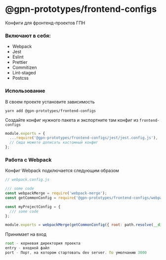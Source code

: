 # @gpn-prototypes/frontend-configs

Конфиги для фронтенд-проектов ГПН

### Включают в себя: 

- Webpack
- Jest
- Eslint
- Prettier
- Commitizen
- Lint-staged
- Postcss

### Использование

В своем проекте установите зависимость

```
yarn add @gpn-prototypes/frontend-configs
```

Создайте конфиг нужного пакета и экспортните там конфиг из ```frontend-configs```

```js
module.exports = {
  ...require('@gpn-prototypes/frontend-configs/jest/jest.config.js'),
  // Сюда можете дописать кастомный конфиг
};
```

### Работа с Webpack

Конфиг Webpack подключается следующим образом

```js
// webpack.config.js

/// some code
const webpackMerge = require('webpack-merge');
const getCommonConfig = require('@gpn-prototypes/frontend-configs/webpack.config.js');

const myProjectConfig = {
  /// some code
};

module.exports = webpackMerge(getCommonConfig({ root: path.resolve(__dirname), entry: './src/index.ts', port: 3000 }), myProjectConfig);

```

Принимает на вход

```js
root - корневая директория проекта
entry - входной файл
port - Порт, на котором стартовать dev server. По умолчанию 3000
```

